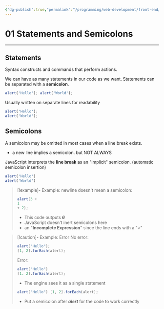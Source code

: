 ```yaml
---
{"dg-publish":true,"permalink":"/programming/web-development/front-end/javascript-vanilla/01-basics/01-code-structure/01-statements-and-semicolons/","tags":["programming","webdevelopment","frontend","JavaScript"]}
---
```


# 01 Statements and Semicolons

--- 
## Statements
Syntax constructs and commands that perform actions.

We can have as many statements in our code as we want.
Statements can be separated with a __semicolon__.
```javascript
alert('Hello'); alert('World');
```
Usually  written on separate lines for readability
```javascript
alert('Hello');
alert('World');
```

## Semicolons
A semicolon may be omitted in most cases when a line break exists.
- a new line implies a semicolon. but NOT ALWAYS

JavaScript interprets the __line break__ as an "implicit" semicolon. (automatic semicolon insertion)
```javascript
alert('Hello')
alert('World')
```

>[!example]- Example: newline doesn't mean a semicolon:
> ```javascript
> alert(3 + 
> 1
> + 2);
> ```
> - This code outputs ___6___
> - JavaScript doesn't inert semicolons here
> - an "__Incomplete Expression__" since the line ends with a "___+___" 

>[!caution]- Example: Error
>No error:
> ```javascript
> alert("Hello");
> [1, 2].forEach(alert);
> ```
> Error:
> ```javascript
> alert("Hello")
> [1. 2].forEach(alert);
> ```
> - The engine sees it as a single statement
> ```javascript
> alert("Hello") [1, 2].forEach(alert);
>```
> - Put a semicolon after ___alert___ for the code to work correctly
> 







